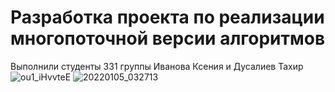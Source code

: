 # Разработка проекта по реализации многопоточной версии алгоритмов
Выполнили студенты 331 группы Иванова Ксения и Дусалиев Тахир
![ou1_iHvvteE](https://user-images.githubusercontent.com/126686568/225904909-23193495-b0d8-4826-b84f-789e73b5e222.jpg)
![20220105_032713](https://user-images.githubusercontent.com/126686568/232184317-2448b221-3f02-4a0c-8e67-10413fa6c149.gif)
